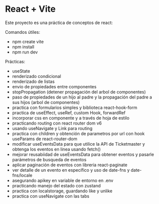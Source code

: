 # React + Vite

Este proyecto es una práctica de conceptos de react:

Comandos útiles:
- npm create vite
- npm install
- npm run dev

Prácticas:
- useState
- renderizado condicional
- renderizado de listas
- envio de propiedades entre componentes
- stopPropagation (detener propagación del arbol de componentes)
- paso de propiedades de un hijo al padre y la propagación del padre a sus hijos (arbol de componentes)
- practica con formularios simples y biblioteca react-hook-form
- practica de useEffect, useRef, custom Hook, forwardRef
- incorporar css en componente y a través de hoja de estilo
- practicando routing con react router dom v6
- usando useNavigate y Link para routing
- practica con children y obtención de parametros por url con hook useParams de react-router-dom
- modificar useEventsData para que utilice la API de Ticketmaster y obtenga los eventos en linea usando fetch()
- mejorar reusabiidad de useEventsData para obtener eventos y pasarle parámetros de busqueda de eventos
- aplicar paginación de eventos con libreria react-paginate
- ver detalle de un evento en específico y uso de date-fns y date-fns/locale
- asegurando apikey en variable de entorno en .env
- practicando manejo del estado con zustand
- practica con localstorage, guardando like y unlike
- practica con useNavigate con las tabs
